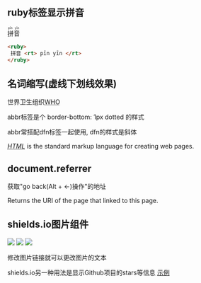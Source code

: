 ## ruby标签显示拼音

<ruby>
 拼音 <rt> pīn yīn </rt>
</ruby>

```html
<ruby>
 拼音 <rt> pīn yīn </rt>
</ruby>
```

## 名词缩写(虚线下划线效果)

<p>世界卫生组织<abbr title="World Health Organization">WHO</abbr></p>

abbr标签是个 border-bottom: 1px dotted 的样式

abbr常搭配dfn标签一起使用, dfn的样式是斜体

<p><dfn><abbr title="HyperText Markup Language">HTML</abbr></dfn> is the standard markup language for creating web pages.</p>

## document.referrer

获取"go back(Alt + ←)操作"的地址

Returns the URI of the page that linked to this page.

## shields.io图片组件

![](https://img.shields.io/badge/Alipay-donate-green.svg)
![](https://img.shields.io/badge/Wechat-donate-green.svg)
![](https://img.shields.io/badge/Paypal-donate-green.svg)

修改图片链接就可以更改图片的文本

shields.io另一种用法是显示Github项目的stars等信息
[示例](https://mathewsachin.github.io/)